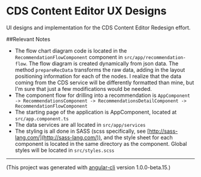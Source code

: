 # CDS Content Editor UX Designs

UI designs and implementation for the CDS Content Editor Redesign effort.


##Relevant Notes

- The flow chart diagram code is located in the `RecommendationFlowComponent` component in `src/app/recommendation-flow`.  The flow diagram is created dynamically from json data. The method `prepareRecData` transforms the raw data, adding in the layout positioning information for each of the nodes.  I realize that the data coming from the CDS service will be differently formatted than mine, but I'm sure that just a few modifications would be needed.
- The component flow for drilling into a recommendation is `AppComponent -> RecommendationsComponent -> RecommendationsDetailComponent -> RecommendationFlowComponent`
- The starting page of the application is AppComponent, located at `src/app.component.ts`
- The data services are all located in `src/app/services`
- The styling is all done in SASS (scss specifically, see [http://sass-lang.com/](http://sass-lang.com/)), and the style sheet for each component is located in the same directory as the component.  Global styles will be located in `src/styles.scss`


-------------------------------
(This project was generated with [angular-cli](https://github.com/angular/angular-cli) version 1.0.0-beta.15.)